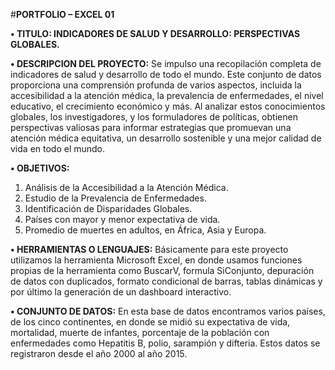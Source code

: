 #**PORTFOLIO – EXCEL 01**

**•	TITULO: INDICADORES DE SALUD Y DESARROLLO: PERSPECTIVAS GLOBALES.**

**•	DESCRIPCION DEL PROYECTO:** Se impulso una recopilación completa de indicadores de salud y desarrollo de todo el mundo. Este conjunto de datos proporciona una comprensión profunda de varios aspectos, incluida la accesibilidad a la atención médica, la prevalencia de enfermedades, el nivel educativo, el crecimiento económico y más. Al analizar estos conocimientos globales, los investigadores, y los formuladores de políticas, obtienen perspectivas valiosas para informar estrategias que promuevan una atención médica equitativa, un desarrollo sostenible y una mejor calidad de vida en todo el mundo.

**•	OBJETIVOS:**

1.	Análisis de la Accesibilidad a la Atención Médica.
2.	Estudio de la Prevalencia de Enfermedades.
3.	Identificación de Disparidades Globales.
4.	Países con mayor y menor expectativa de vida.
5.	Promedio de muertes en adultos, en África, Asia y Europa.

**•	HERRAMIENTAS O LENGUAJES:** Básicamente para este proyecto utilizamos la herramienta Microsoft Excel, en donde usamos funciones propias de la herramienta como BuscarV, formula SiConjunto, depuración de datos con duplicados, formato condicional de barras, tablas dinámicas y por último la generación de un dashboard interactivo.

**•	CONJUNTO DE DATOS:** En esta base de datos encontramos varios países, de los cinco continentes, en donde se midió su expectativa de vida, mortalidad, muerte de infantes, porcentaje de la población con enfermedades como Hepatitis B, polio, sarampión y difteria. Estos datos se registraron desde el año 2000 al año 2015.


